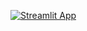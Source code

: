 [![Streamlit App](https://static.streamlit.io/badges/streamlit_badge_black_white.svg)](https://adi3120-movie-data-fun-movierecommender-aqm1f7.streamlitapp.com/)
